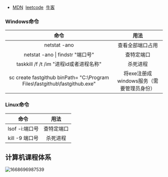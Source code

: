 - [MDN](https://developer.mozilla.org/zh-CN/)&nbsp;&nbsp;[leetcode](https://leetcode.cn/)&nbsp;&nbsp;[牛客](https://www.nowcoder.com/)
 
### Windows命令
| 命令 | 用法 |
| :-----: | :----: |
| netstat -ano | 查看全部端口占用 |
| netstat -ano \| findstr "端口号" | 查特定端口 |
| taskkill /f /t /im "进程id或者进程名称" | 杀死进程 |
| sc create fastgithub binPath= "C:\Program Files\fastgithub\fastgithub.exe" | 将exe注册成windows服务（需要管理员身份） |
### Linux命令
| 命令 | 用法 |
| :-----: | :----: |
| lsof -i:端口号 | 查特定端口 |
| kill -9 端口号 | 杀死进程 |


## 计算机课程体系
![1668696987539](https://user-images.githubusercontent.com/26899221/202480138-46df46e7-7f08-463d-be70-e4cd6f00949c.jpg)


